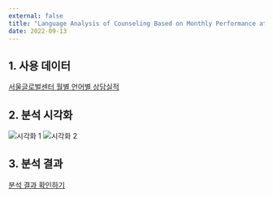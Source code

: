 ```yaml
---
external: false
title: "Language Analysis of Counseling Based on Monthly Performance at Seoul Global Center"
date: 2022-09-13
---
```


## 1. 사용 데이터

[서울글로벌센터 월별 언어별 상담실적](https://data.seoul.go.kr/dataList/OA-15738/S/1/datasetView.do)

## 2. 분석 시각화

![시각화 1](/images/consultation-language-distribution.png)
![시각화 2](/images/total_counseling_records_by_date.png)

## 3. 분석 결과

[분석 결과 확인하기](https://nbviewer.org/github/WoojinJeonkr/woojinBlog/blob/main/public/images/doc/seoulglobalcenter_language.pdf)
